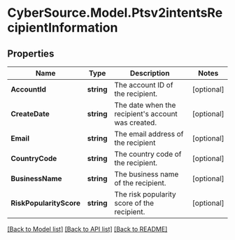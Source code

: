 # CyberSource.Model.Ptsv2intentsRecipientInformation
## Properties

Name | Type | Description | Notes
------------ | ------------- | ------------- | -------------
**AccountId** | **string** | The account ID of the recipient.  | [optional] 
**CreateDate** | **string** | The date when the recipient&#39;s account was created.  | [optional] 
**Email** | **string** | The email address of the recipient  | [optional] 
**CountryCode** | **string** | The country code of the recipient.  | [optional] 
**BusinessName** | **string** | The business name of the recipient.  | [optional] 
**RiskPopularityScore** | **string** | The risk popularity score of the recipient.  | [optional] 

[[Back to Model list]](../README.md#documentation-for-models) [[Back to API list]](../README.md#documentation-for-api-endpoints) [[Back to README]](../README.md)

